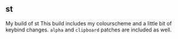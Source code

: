 ## st
My build of st
This build includes my colourscheme and a little bit of keybind changes.
`alpha` and `clipboard` patches are included as well.
